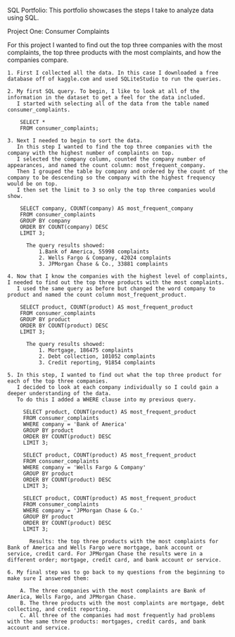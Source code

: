 SQL Portfolio:
This portfolio showcases the steps I take to analyze data using SQL.


Project One: Consumer Complaints

  For this project I wanted to find out the top three companies with the most complaints, the top three products with the most complaints, and how the companies compare.
    
    1. First I collected all the data. In this case I downloaded a free database off of kaggle.com and used SQLiteStudio to run the queries.
    
    2. My first SQL query. To begin, I like to look at all of the information in the dataset to get a feel for the data included.
       I started with selecting all of the data from the table named consumer_complaints.
       
        SELECT *
        FROM consumer_complaints;

    3. Next I needed to begin to sort the data. 
       In this step I wanted to find the top three companies with the company with the highest number of complaints on top.
       I selected the company column, counted the company number of appearances, and named the count column: most_frequent_company. 
       Then I grouped the table by company and ordered by the count of the company to be descending so the company with the highest frequency would be on top.
       I then set the limit to 3 so only the top three companies would show. 
    
        SELECT company, COUNT(company) AS most_frequent_company
        FROM consumer_complaints
        GROUP BY company
        ORDER BY COUNT(company) DESC 
        LIMIT 3;

          The query results showed: 
              1.Bank of America, 55998 complaints
              2. Wells Fargo & Company, 42024 complaints
              3. JPMorgan Chase & Co., 33881 complaints

    4. Now that I know the companies with the highest level of complaints, I needed to find out the top three products with the most complaints.
       I used the same query as before but changed the word company to product and named the count column most_frequent_product. 

        SELECT product, COUNT(product) AS most_frequent_product
        FROM consumer_complaints
        GROUP BY product
        ORDER BY COUNT(product) DESC
        LIMIT 3; 

          The query results showed:
              1. Mortgage, 186475 complaints
              2. Debt collection, 101052 complaints
              3. Credit reporting, 91854 complaints

    5. In this step, I wanted to find out what the top three product for each of the top three companies. 
       I decided to look at each company individually so I could gain a deeper understanding of the data. 
       To do this I added a WHERE clause into my previous query.
        
         SELECT product, COUNT(product) AS most_frequent_product
         FROM consumer_complaints
         WHERE company = 'Bank of America'
         GROUP BY product
         ORDER BY COUNT(product) DESC
         LIMIT 3;

         SELECT product, COUNT(product) AS most_frequent_product
         FROM consumer_complaints
         WHERE company = 'Wells Fargo & Company'
         GROUP BY product
         ORDER BY COUNT(product) DESC
         LIMIT 3; 

         SELECT product, COUNT(product) AS most_frequent_product
         FROM consumer_complaints
         WHERE company = 'JPMorgan Chase & Co.'
         GROUP BY product
         ORDER BY COUNT(product) DESC
         LIMIT 3;

           Results: the top three products with the most complaints for Bank of America and Wells Fargo were mortgage, bank account or service, credit card. For JPMorgan Chase the results were in a different order; mortgage, credit card, and bank account or service.

    6. My final step was to go back to my questions from the beginning to make sure I answered them:

        A. The three companies with the most complaints are Bank of America, Wells Fargo, and JPMorgan Chase.
        B. The three products with the most complaints are mortgage, debt collecting, and credit reporting.
        C. All three of the companies had most frequently had problems with the same three products: mortgages, credit cards, and bank account and service.
        

<!---
Lorenasepp/Lorenasepp is a ✨ special ✨ repository because its `README.md` (this file) appears on your GitHub profile.
You can click the Preview link to take a look at your changes.
--->
